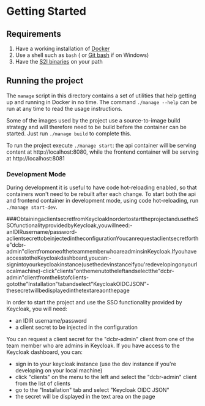# Getting Started

## Requirements
1. Have a working installation of [Docker](https://www.docker.com/)
2. Use a shell such as `bash` ( or [Git bash](https://git-scm.com/downloads) if on Windows)
3. Have the [S2I binaries](https://github.com/openshift/source-to-image/releases) on your path

## Running the project
The `manage` script in this directory contains a set of utilities that help getting up and running in Docker in no time. The command `./manage --help` can be run at any time to read the usage instructions.

Some of the images used by the project use a source-to-image build strategy and will therefore need to be build before the container can be started. Just run `./manage build` to complete this.

To run the project execute `./manage start`: the api container will be serving content at http://localhost:8080, while the frontend container will be serving at http://localhost:8081

### Development Mode
During development it is useful to have code hot-reloading enabled, so that containers won't need to be rebuilt after each change.
To start both the api and frontend container in development mode, using code hot-reloading, run `./manage start-dev`.

###ObtainingaclientsecretfromKeycloakInordertostarttheprojectandusetheSSOfunctionalityprovidedbyKeycloak,youwillneed:-anIDIRusername/password-aclientsecrettobeinjectedintheconfigurationYoucanrequestaclientsecretforthe"dcbr-admin"clientfromoneoftheteammemberwhoareadminsinKeycloak.IfyouhaveaccesstotheKeycloakdashboard,youcan:-signintoyourkeycloakinstance(usethedevinstanceifyou'redevelopingonyourlocalmachine)-click"clients"onthemenutotheleftandselectthe"dcbr-admin"clientfromthelistofclients-gotothe"Installation"tabandselect"KeycloakOIDCJSON"-thesecretwillbedisplayedinthetextareaonthepage

In order to start the project and use the SSO functionality provided by Keycloak, you will need:

- an IDIR username/password
- a client secret to be injected in the configuration

You can request a client secret for the "dcbr-admin" client from one of the team member who are admins in Keycloak.
If you have access to the Keycloak dashboard, you can:

- sign in to your keycloak instance (use the dev instance if you're developing on your local machine)
- click "clients" on the menu to the left and select the "dcbr-admin" client from the list of clients
- go to the "Installation" tab and select "Keycloak OIDC JSON"
- the secret will be displayed in the text area on the page
